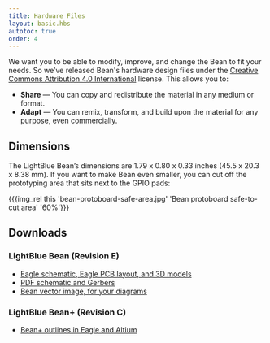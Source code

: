 ```yaml
---
title: Hardware Files
layout: basic.hbs
autotoc: true
order: 4
---
```


We want you to be able to modify, improve, and change the Bean to fit your needs. So we’ve released Bean's hardware design files under the [Creative Commons Attribution 4.0 International](https://creativecommons.org/licenses/by/4.0/) license. This allows you to:

* **Share** — You can copy and redistribute the material in any medium or format.
* **Adapt** — You can remix, transform, and build upon the material for any purpose, even commercially.

## Dimensions

The LightBlue Bean’s dimensions are 1.79 x 0.80 x 0.33 inches (45.5 x 20.3 x 8.38 mm). If you want to make Bean even smaller, you can cut off the prototyping area that sits next to the GPIO pads:

{{{img_rel this 'bean-protoboard-safe-area.jpg' 'Bean protoboard safe-to-cut area' '60%'}}}

## Downloads

### LightBlue Bean (Revision E)

* [Eagle schematic, Eagle PCB layout, and 3D models](http://punchthrough.com/files/bean/hardware/lightblue-bean-rev-e-board-files-3d-model.zip)
* [PDF schematic and Gerbers](http://punchthrough.com/docs/files/Bean/Bean_revE_board_export.pdf)
* [Bean vector image, for your diagrams](https://punchthrough.com/files/bean/graphics/bean-fritzing.svg)

### LightBlue Bean+ (Revision C)

* [Bean+ outlines in Eagle and Altium](https://punchthrough.com/files/bean+/BeanPlusOutline_revC.zip)
